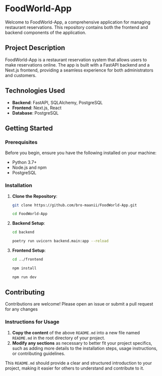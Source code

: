 # FoodWorld-App

Welcome to FoodWorld-App, a comprehensive application for managing restaurant reservations. This repository contains both the frontend and backend components of the application.

## Project Description

FoodWorld-App is a restaurant reservation system that allows users to make reservations online. The app is built with a FastAPI backend and a Next.js frontend, providing a seamless experience for both administrators and customers.

## Technologies Used

- **Backend**: FastAPI, SQLAlchemy, PostgreSQL
- **Frontend**: Next.js, React
- **Database**: PostgreSQL

## Getting Started

### Prerequisites
Before you begin, ensure you have the following installed on your machine:

- Python 3.7+
- Node.js and npm
- PostgreSQL

### Installation

1. **Clone the Repository**:

      ```sh
      git clone https://github.com/bro-maanii/FoodWorld-App.git
   
      cd FoodWorld-App
   
2. **Backend Setup**:
      ```sh
      cd backend
      
      poetry run uvicorn backend.main:app --reload 

3. **Frontend Setup**:
      ```sh
      cd ../frontend

      npm install

      npm run dev


## Contributing
Contributions are welcome! Please open an issue or submit a pull request for any changes


### Instructions for Usage

1. **Copy the content** of the above `README.md` into a new file named `README.md` in the root directory of your project.
2. **Modify any sections** as necessary to better fit your project specifics, such as adding more details to the installation steps, usage instructions, or contributing guidelines.

This `README.md` should provide a clear and structured introduction to your project, making it easier for others to understand and contribute to it.
